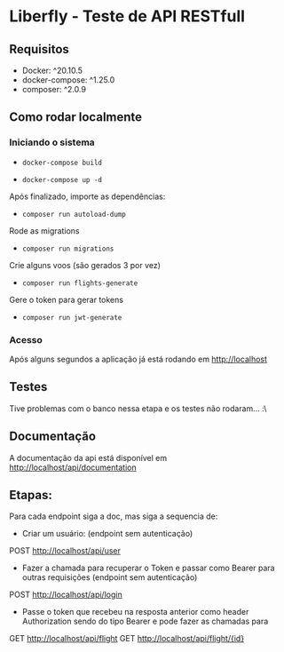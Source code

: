 # Liberfly - Teste de API RESTfull

## Requisitos

- Docker: ^20.10.5
- docker-compose: ^1.25.0
- composer: ^2.0.9

## Como rodar localmente

### Iniciando o sistema

- `docker-compose build`

- `docker-compose up -d`

Após finalizado, importe as dependências:

- `composer run autoload-dump`

Rode as migrations

- `composer run migrations`

Crie alguns voos (são gerados 3 por vez)

- `composer run flights-generate`

Gere o token para gerar tokens

- `composer run jwt-generate`

### Acesso

Após alguns segundos a aplicação já está rodando em <http://localhost>

## Testes

Tive problemas com o banco nessa etapa e os testes não rodaram... :\

## Documentação

A documentação da api está disponível em <http://localhost/api/documentation>

## Etapas:

Para cada endpoint siga a doc, mas siga a sequencia de:

- Criar um usuário: (endpoint sem autenticação)

POST <http://localhost/api/user>

- Fazer a chamada para recuperar o Token e passar como Bearer para outras requisições (endpoint sem autenticação)

POST <http://localhost/api/login>

- Passe o token que recebeu na resposta anterior como header Authorization sendo do tipo Bearer e pode fazer as chamadas para

GET <http://localhost/api/flight>
GET <http://localhost/api/flight/{id}>